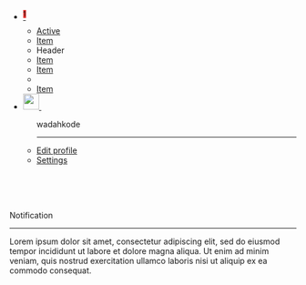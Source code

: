 <div class="uk-position-relative uk-position-z-index uk-height-small">
    <div id="homeNavbar" class="uk-position-fixed uk-width-1-1">
        <nav class="uk-navbar-container uk-navbar-primary uk-background-primary uk-box-shadow-medium" uk-navbar>
            <div class="uk-navbar-left">
                <a href="#" class="uk-navbar-toggle" uk-navbar-toggle-icon uk-toggle="target: #offcanvas-push"></a>
                <!--a href="{{ site.url }}/index.html" class="uk-button uk-padding-small">
                    <span uk-icon="icon: arrow-left; ratio: 1.5"></span>
                </a-->
                <!--span class="uk-logo @uk-margin-small-left">
                    {{ page.title }}
                </span-->
            </div>
            <div class="uk-navbar-right">
                <ul class="uk-navbar-nav">
                    <li class="uk-active">
                        <a href="#">
                            <sup class="uk-badge" style="background: #e53935;">1</sup>
                            <span uk-icon="icon: bell"></span>
                        </a>
                        <div class="uk-navbar-dropdown" uk-drop="offset: 0; boundary: !nav; boundary-align: true; pos: bottom-justify; animation: uk-animation-slide-right-small; duration: 100">
                    <ul class="uk-nav uk-navbar-dropdown-nav">
                        <li class="uk-active"><a href="#">Active</a></li>
                        <li><a href="#">Item</a></li>
                        <li class="uk-nav-header">Header</li>
                        <li><a href="#">Item</a></li>
                        <li><a href="#">Item</a></li>
                        <li class="uk-nav-divider"></li>
                        <li><a href="#">Item</a></li>
                    </ul>
                </div>
                    </li>
                    <!--li>
                        <a href="{{ site.url }}/register.html">
                            <span class="uk-badge uk-padding-small">Register</span>
                        </a>
                    </li-->
                    <li class="profile">
                        <a href="#">
                            <img width="28" height="28" src="{{ site.url }}/assets/avatar/me.jpg"/>&nbsp;<span uk-icon="icon: chevron-down"></span>
                        </a>
                        <div class="uk-navbar-dropdown">
                            <ul class="uk-nav uk-navbar-dropdown-nav">
                                <span class="uk-text-muted">wadahkode</span>
                                <hr/>
                                <li class="uk-active">
                                    <a href="{{ site.url }}">Edit profile</a>
                                </li>
                                <li>
                                    <a href="{{ site.url }}/id">Settings</a>
                                </li>
                            </ul>
                        </div>
                    </li>
                </ul>
            </div>
        </nav>
        <div id="email-verified"></div>
        <div id="notification" uk-offcanvas="flip: true; overlay: true; mode: slide;">
    <div class="uk-offcanvas-bar uk-width-auto uk-background-muted" style="margin-top: 5rem">
        <span>Notification</span>
        <hr/>
        <p>Lorem ipsum dolor sit amet, consectetur adipiscing elit, sed do eiusmod tempor incididunt ut labore et dolore magna aliqua. Ut enim ad minim veniam, quis nostrud exercitation ullamco laboris nisi ut aliquip ex ea commodo consequat.</p>
    </div>
</div>
    </div>
</div>